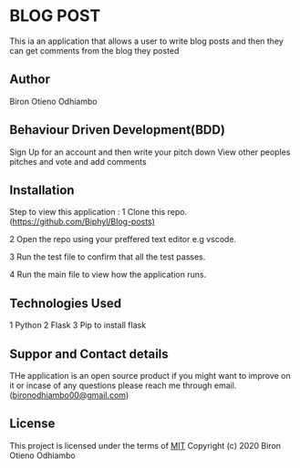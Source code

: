 # BLOG POST

This ia an application that allows a user to write blog posts and then they can get comments from the blog they posted

## Author

Biron Otieno Odhiambo

## Behaviour Driven Development(BDD)

Sign Up for an account and then write your pitch down
View other peoples pitches and vote and add comments

## Installation

Step to view this application :
1 Clone this repo. (<https://github.com/Biphyl/Blog-posts)>

2 Open the repo using your preffered text editor e.g vscode.

3 Run the test file to confirm that all the test passes.

4 Run the main file to view how the application runs.

## Technologies Used

1 Python
2 Flask
3 Pip to install flask

## Suppor and Contact details

THe application is an open source product if you might want to improve on it or incase of any questions please reach me through email. (bironodhiambo00@gmail.com)

## License

This project is licensed under the terms of
[MIT](https://choosealicense.com/licenses/mit/)
Copyright (c) 2020 Biron Otieno Odhiambo
